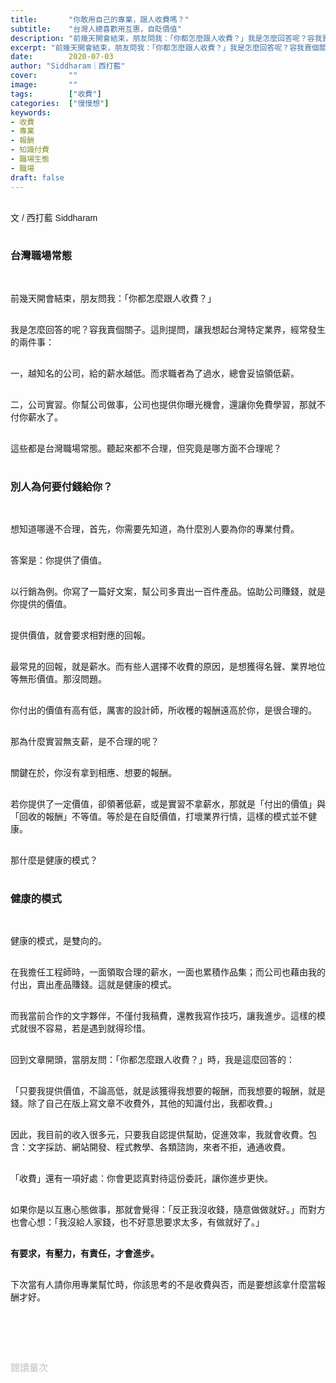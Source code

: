 ```yaml
---
title:       "你敢用自己的專業，跟人收費嗎？"
subtitle:    "台灣人總喜歡用互惠，自貶價值"
description: "前幾天開會結束，朋友問我：「你都怎麼跟人收費？」我是怎麼回答呢？容我賣個關子。這則提問，讓我想起台灣特定業界，經常發生的兩件事："
excerpt: "前幾天開會結束，朋友問我：「你都怎麼跟人收費？」我是怎麼回答呢？容我賣個關子。這則提問，讓我想起台灣特定業界，經常發生的兩件事："
date:        2020-07-03
author: "Siddharam｜西打藍"
cover:       ""
image:       ""
tags:        ["收費"]
categories:  ["慢慢想"]
keywords:
- 收費
- 專業
- 報酬
- 知識付費
- 職場生態
- 職場
draft: false
---
```


<article style="font-family: 'Noto Sans TC', '微軟正黑體', sans-serif; font-weight: 300;">

<br>文 / 西打藍 Siddharam<br><br>

<h3 class="article-h1-color">台灣職場常態</h3><br>

前幾天開會結束，朋友問我：「你都怎麼跟人收費？」<br><br>

我是怎麼回答的呢？容我賣個關子。這則提問，讓我想起台灣特定業界，經常發生的兩件事：<br><br>

一，越知名的公司，給的薪水越低。而求職者為了過水，總會妥協領低薪。<br><br>

二，公司實習。你幫公司做事，公司也提供你曝光機會，還讓你免費學習，那就不付你薪水了。<br><br>

這些都是台灣職場常態。聽起來都不合理，但究竟是哪方面不合理呢？<br><br>


<h3 class="article-h1-color">別人為何要付錢給你？</h3><br>

想知道哪邊不合理，首先，你需要先知道，為什麼別人要為你的專業付費。<br><br>

答案是：你提供了價值。<br><br>

以行銷為例。你寫了一篇好文案，幫公司多賣出一百件產品。協助公司賺錢，就是你提供的價值。<br><br>

提供價值，就會要求相對應的回報。<br><br>

最常見的回報，就是薪水。而有些人選擇不收費的原因，是想獲得名聲、業界地位等無形價值。那沒問題。<br><br>

你付出的價值有高有低，厲害的設計師，所收穫的報酬遠高於你，是很合理的。<br><br>

那為什麼實習無支薪，是不合理的呢？<br><br>

關鍵在於，你沒有拿到相應、想要的報酬。<br><br>

若你提供了一定價值，卻領著低薪，或是實習不拿薪水，那就是「付出的價值」與「回收的報酬」不等值。等於是在自貶價值，打壞業界行情，這樣的模式並不健康。<br><br>

那什麼是健康的模式？<br><br>


<h3 class="article-h1-color">健康的模式</h3><br>

健康的模式，是雙向的。<br><br>

在我擔任工程師時，一面領取合理的薪水，一面也累積作品集；而公司也藉由我的付出，賣出產品賺錢。這就是健康的模式。<br><br>

而我當前合作的文字夥伴，不僅付我稿費，還教我寫作技巧，讓我進步。這樣的模式就很不容易，若是遇到就得珍惜。<br><br>

回到文章開頭，當朋友問：「你都怎麼跟人收費？」時，我是這麼回答的：<br><br>

「只要我提供價值，不論高低，就是該獲得我想要的報酬，而我想要的報酬，就是錢。除了自己在版上寫文章不收費外，其他的知識付出，我都收費。」<br><br>

因此，我目前的收入很多元，只要我自認提供幫助，促進效率，我就會收費。包含：文字採訪、網站開發、程式教學、各類諮詢，來者不拒，通通收費。<br><br>

「收費」還有一項好處：你會更認真對待這份委託，讓你進步更快。<br><br>

如果你是以互惠心態做事，那就會覺得：「反正我沒收錢，隨意做做就好。」而對方也會心想：「我沒給人家錢，也不好意思要求太多，有做就好了。」<br><br>

<b>有要求，有壓力，有責任，才會進步。</b><br><br>

下次當有人請你用專業幫忙時，你該思考的不是收費與否，而是要想該拿什麼當報酬才好。<br><br>


<br><br><br>

</article>

<div style="color: #bfbfbf; font-size: 15px;" id="busuanzi_container_page_pv">
  閱讀量<span id="busuanzi_value_page_pv"></span>次
</div>

<script src="../../js/post.js"></script>




